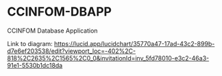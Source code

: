 # CCINFOM-DBAPP
CCINFOM Database Application

Link to diagram: https://lucid.app/lucidchart/35770a47-17ad-43c2-899b-d7e6ef203538/edit?viewport_loc=-402%2C-818%2C2635%2C1565%2C0_0&invitationId=inv_5fd78010-e3c2-46a3-91e1-5530b1dc18da
